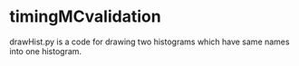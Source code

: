 # timingMCvalidation

drawHist.py is a code for drawing two histograms which have same names into one histogram.
